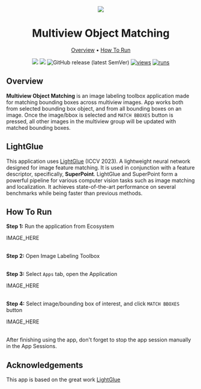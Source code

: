 <div align="center" markdown>

<img src="xxx"/>

# Multiview Object Matching

<p align="center">
  <a href="#Overview">Overview</a> •
  <a href="#How-To-Run">How To Run</a>
</p>

[![](https://img.shields.io/badge/supervisely-ecosystem-brightgreen)](https://ecosystem.supervisely.com/apps/supervisely-ecosystem/multiview-object-matching)
[![](https://img.shields.io/badge/slack-chat-green.svg?logo=slack)](https://supervisely.com/slack)
![GitHub release (latest SemVer)](https://img.shields.io/github/v/release/supervisely-ecosystem/multiview-object-matching)
[![views](https://app.supervisely.com/img/badges/views/supervisely-ecosystem/multiview-object-matching.png)](https://supervisely.com)
[![runs](https://app.supervisely.com/img/badges/runs/supervisely-ecosystem/multiview-object-matching.png)](https://supervisely.com)

</div>

## Overview

**Multiview Object Matching** is an image labeling toolbox application made for matching bounding boxes across multiview images. App works both from selected bounding box object, and from all bounding boxes on an image. Once the image/bbox is selected and `MATCH BBOXES` button is pressed, all other images in the multiview group will be updated with matched bounding boxes.

## LightGlue

This application uses [LightGlue](https://github.com/cvg/LightGlue) (ICCV 2023). A lightweight neural network designed for image feature matching. It is used in conjunction with a feature descriptor, specifically, **SuperPoint**. LightGlue and SuperPoint form a powerful pipeline for various computer vision tasks such as image matching and localization. It achieves state-of-the-art performance on several benchmarks while being faster than previous methods.

## How To Run

**Step 1:** Run the application from Ecosystem

IMAGE_HERE<br><br>

**Step 2:** Open Image Labeling Toolbox<br><br>

**Step 3:** Select `Apps` tab, open the Application

IMAGE_HERE<br><br>

**Step 4:** Select image/bounding box of interest, and click `MATCH BBOXES` button

IMAGE_HERE<br><br>

After finishing using the app, don't forget to stop the app session manually in the App Sessions.

## Acknowledgements

This app is based on the great work [LightGlue](https://github.com/cvg/LightGlue)